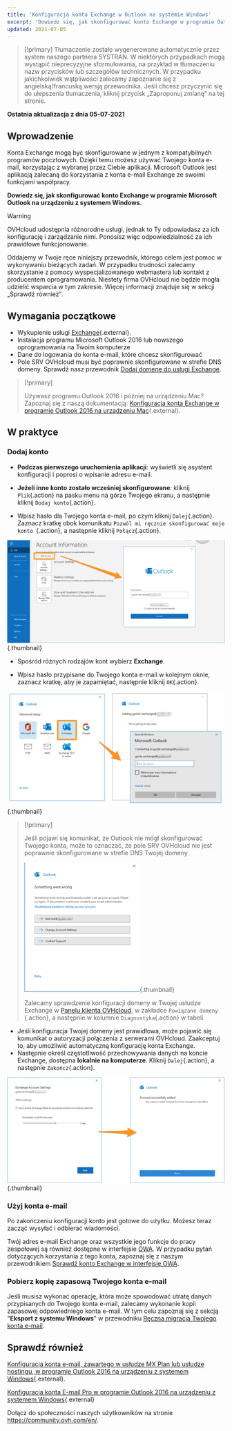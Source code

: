 ```yaml
---
title: 'Konfiguracja konta Exchange w Outlook na systemie Windows'
excerpt: 'Dowiedz się, jak skonfigurować konto Exchange w programie Outlook na urządzeniu z systemem Windows'
updated: 2021-07-05
---
```

 
> [!primary]
> Tłumaczenie zostało wygenerowane automatycznie przez system naszego partnera SYSTRAN. W niektórych przypadkach mogą wystąpić nieprecyzyjne sformułowania, na przykład w tłumaczeniu nazw przycisków lub szczegółów technicznych. W przypadku jakichkolwiek wątpliwości zalecamy zapoznanie się z angielską/francuską wersją przewodnika. Jeśli chcesz przyczynić się do ulepszenia tłumaczenia, kliknij przycisk „Zaproponuj zmianę” na tej stronie.
>
 
**Ostatnia aktualizacja z dnia 05-07-2021**

## Wprowadzenie

Konta Exchange mogą być skonfigurowane w jednym z kompatybilnych programów pocztowych.  Dzięki temu możesz używać Twojego konta e-mail, korzystając z wybranej przez Ciebie aplikacji. Microsoft Outlook jest aplikacją zalecaną do korzystania z konta e-mail Exchange ze swoimi funkcjami współpracy.

**Dowiedz się, jak skonfigurować konto Exchange w programie Microsoft Outlook na urządzeniu z systemem Windows.**

> [!warning]
>
> OVHcloud udostępnia różnorodne usługi, jednak to Ty odpowiadasz za ich konfigurację i zarządzanie nimi. Ponosisz więc odpowiedzialność za ich prawidłowe funkcjonowanie.
> 
> Oddajemy w Twoje ręce niniejszy przewodnik, którego celem jest pomoc w wykonywaniu bieżących zadań. W przypadku trudności zalecamy skorzystanie z pomocy wyspecjalizowanego webmastera lub kontakt z producentem oprogramowania. Niestety firma OVHcloud nie będzie mogła udzielić wsparcia w tym zakresie. Więcej informacji znajduje się w sekcji „Sprawdź również”.
> 

## Wymagania początkowe

- Wykupienie usługi [Exchange](https://www.ovhcloud.com/pl/emails/){.external}.
- Instalacja programu Microsoft Outlook 2016 lub nowszego oprogramowania na Twoim komputerze
- Dane do logowania do konta e-mail, które chcesz skonfigurować
- Pole SRV OVHcloud musi być poprawnie skonfigurowane w strefie DNS domeny. Sprawdź nasz przewodnik [Dodaj domenę do usługi Exchange](/pages/web/microsoft-collaborative-solutions/exchange_adding_domain).

> [!primary]
>
> Używasz programu Outlook 2016 i później na urządzeniu Mac? Zapoznaj się z naszą dokumentacją: [Konfiguracja konta Exchange w programie Outlook 2016 na urządzeniu Mac](/pages/web/microsoft-collaborative-solutions/how_to_configure_outlook_2016-mac/){.external}.
>

## W praktyce

### Dodaj konto

- **Podczas pierwszego uruchomienia aplikacji**: wyświetli się asystent konfiguracji i poprosi o wpisanie adresu e-mail.

- **Jeżeli inne konto zostało wcześniej skonfigurowane**: kliknij `Plik`{.action} na pasku menu na górze Twojego ekranu, a następnie kliknij `Dodaj konto`{.action}.

- Wpisz hasło dla Twojego konta e-mail, po czym kliknij `Dalej`{.action}. Zaznacz kratkę obok komunikatu `Pozwól mi ręcznie skonfigurować moje konto `{.action}, a następnie kliknij `Połącz`{.action}. 

![Exchange](images/config-outlook-exchange01.png){.thumbnail}

- Spośród różnych rodzajów kont wybierz **Exchange**.

- Wpisz hasło przypisane do Twojego konta e-mail w kolejnym oknie, zaznacz kratkę, aby je zapamiętać, następnie kliknij `OK`{.action}.

![Exchange](images/config-outlook-exchange02.png){.thumbnail}

> [!primary]
> 
> Jeśli pojawi się komunikat, że Outlook nie mógł skonfigurować Twojego konta, może to oznaczać, że pole SRV OVHcloud nie jest poprawnie skonfigurowane w strefie DNS Twojej domeny.
> 
> ![Exchange](images/config-outlook-exchange03.png){.thumbnail}
>
> Zalecamy sprawdzenie konfiguracji domeny w Twojej usłudze Exchange w [Panelu klienta OVHcloud](https://www.ovh.com/auth/?action=gotomanager&from=https://www.ovh.pl/&ovhSubsidiary=pl), w zakładce `Powiązane domeny `{.action}, a następnie w kolumnie `Diagnostyka`{.action} w tabeli.
>

- Jeśli konfiguracja Twojej domeny jest prawidłowa, może pojawić się komunikat o autoryzacji połączenia z serwerami OVHcloud. Zaakceptuj to, aby umożliwić automatyczną konfigurację konta Exchange.
- Następnie określ częstotliwość przechowywania danych na koncie Exchange, dostępna **lokalnie na komputerze**. Kliknij `Dalej`{.action}, a następnie `Zakończ`{.action}.

![Exchange](images/config-outlook-exchange04.png){.thumbnail}


### Użyj konta e-mail

Po zakończeniu konfiguracji konto jest gotowe do użytku. Możesz teraz zacząć wysyłać i odbierać wiadomości.

Twój adres e-mail Exchange oraz wszystkie jego funkcje do pracy zespołowej są również dostępne w interfejsie [OWA](https://www.ovh.pl/mail/). W przypadku pytań dotyczących korzystania z tego konta, zapoznaj się z naszym przewodnikiem [Sprawdź konto Exchange w interfejsie OWA](/pages/web/microsoft-collaborative-solutions/owa_user_guide).

### Pobierz kopię zapasową Twojego konta e-mail

Jeśli musisz wykonać operację, która może spowodować utratę danych przypisanych do Twojego konta e-mail, zalecamy wykonanie kopii zapasowej odpowiedniego konta e-mail. W tym celu zapoznaj się z sekcją "**Eksport z systemu Windows**" w przewodniku [Ręczna migracja Twojego konta e-mail](/pages/web/emails/manual_email_migration#eksport-z-systemu-windows).


## Sprawdź również

[Konfiguracja konta e-mail, zawartego w usłudze MX Plan lub usłudze hostingu, w programie Outlook 2016 na urządzeniu z systemem Windows](/pages/web/emails/how_to_configure_outlook_2016){.external}.

[Konfiguracja konta E-mail Pro w programie Outlook 2016 na urządzeniu z systemem Windows](/pages/web/emails-pro/how_to_configure_outlook_2016){.external}

Dołącz do społeczności naszych użytkowników na stronie <https://community.ovh.com/en/>.

